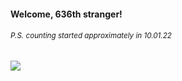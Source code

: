 #### Welcome, 636th stranger!

###### <sup>P.S. counting started approximately in 10.01.22</sup>

<img src="https://kraftwerk28.pp.ua/vcnt.png"></img>
